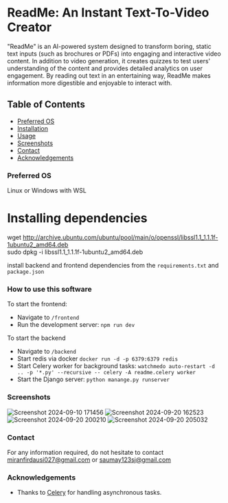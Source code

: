 # ReadMe: An Instant Text-To-Video Creator
"ReadMe" is an AI-powered system designed to transform boring, static text inputs (such as brochures or PDFs) into engaging and interactive video content. In addition to video generation, it creates quizzes to test users' understanding of the content and provides detailed analytics on user engagement. By reading out text in an entertaining way, ReadMe makes information more digestible and enjoyable to interact with.

## Table of Contents
- [Preferred OS](#preferred-os)
- [Installation](#Installing-dependencies)
- [Usage](#how-to-use-this-software)
- [Screenshots](#Screenshots)
- [Contact](#contact)
- [Acknowledgements](#acknowledgements)

### Preferred OS
Linux or Windows with WSL

# Installing dependencies
wget http://archive.ubuntu.com/ubuntu/pool/main/o/openssl/libssl1.1_1.1.1f-1ubuntu2_amd64.deb   
sudo dpkg -i libssl1.1_1.1.1f-1ubuntu2_amd64.deb

install backend and frontend dependencies from the `requirements.txt` and `package.json`

### How to use this software
To start the frontend:
- Navigate to `/frontend`
- Run the development server: `npm run dev`

To start the backend
- Navigate to `/backend`
- Start redis via docker `docker run -d -p 6379:6379 redis`
- Start Celery worker for background tasks: `watchmedo auto-restart -d .. -p '*.py' --recursive -- celery -A readme.celery worker`
- Start the Django server: `python manange.py runserver`

### Screenshots
![Screenshot 2024-09-10 171456](https://github.com/user-attachments/assets/196e4739-2c9a-41f7-96ae-6de74c0a093d)
![Screenshot 2024-09-20 162523](https://github.com/user-attachments/assets/3da80abb-416c-4bb2-bfd3-be5555c3c8bd)
![Screenshot 2024-09-20 200210](https://github.com/user-attachments/assets/be5d265b-dc58-4a66-be3e-8b8ea0dfca1d)
![Screenshot 2024-09-20 205032](https://github.com/user-attachments/assets/429b6e94-60e6-4b09-816f-8a70e3fab811)

### Contact
For any information required, do not hesitate to contact miranfirdausi027@gmail.com or saumay123sj@gmail.com

### Acknowledgements
- Thanks to [Celery](https://docs.celeryproject.org/) for handling asynchronous tasks.
